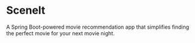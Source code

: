 # SceneIt
A Spring Boot-powered movie recommendation app that simplifies finding the perfect movie for your next movie night.
